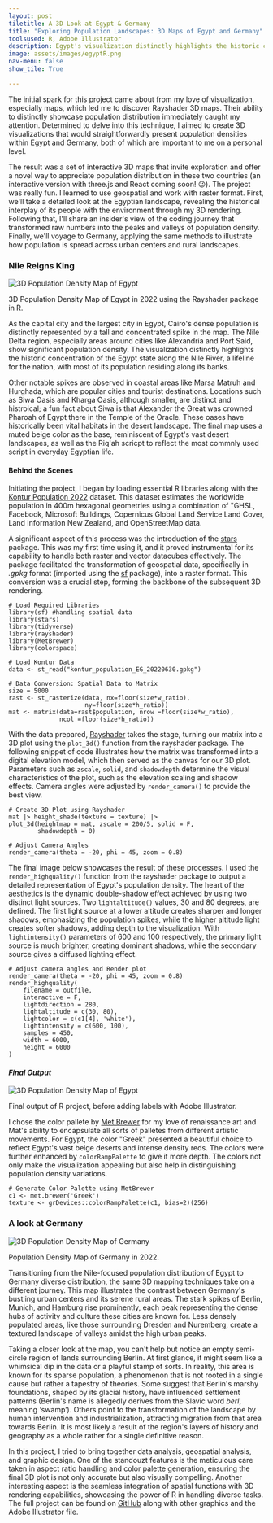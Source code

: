 ```yaml
---
layout: post
tiletitle: A 3D Look at Egypt & Germany
title: "Exploring Population Landscapes: 3D Maps of Egypt and Germany"
toolsused: R, Adobe Illustrator
description: Egypt's visualization distinctly highlights the historic concentration of the Egyptian state along the Nile River, a lifeline for the nation, with most of its population residing along its banks. 
image: assets/images/egyptR.png
nav-menu: false
show_tile: True

---
```


The initial spark for this project came about from my love of visualization, especially maps, which led me to discover Rayshader 3D maps. Their ability to distinctly showcase population distribution immediately caught my attention. Determined to delve into this technique, I aimed to create 3D visualizations that would straightforwardly present population densities within Egypt and Germany, both of which are important to me on a personal level. 

The result was a set of interactive 3D maps that invite exploration and offer a novel way to appreciate population distribution in these two countries (an interactive version with three.js and React coming soon! 😉). The project was really fun. I learned to use geospatial and work with raster format. First, we'll take a detailed look at the Egyptian landscape, revealing the historical interplay of its people with the environment through my 3D rendering. Following that, I'll share an insider's view of the coding journey that transformed raw numbers into the peaks and valleys of population density. Finally, we'll voyage to Germany, applying the same methods to illustrate how population is spread across urban centers and rural landscapes.

<h3>Nile Reigns King</h3>

<div class="image-wrapper">
    <img src="/assets/images/egyptR.png" class="your-image-class" alt="3D Population Density Map of Egypt">
    <p class="your-caption-class">3D Population Density Map of Egypt in 2022 using the Rayshader package in R.</p>
</div>


As the capital city and the largest city in Egypt, Cairo's dense population is distinctly represented by a tall and concentrated spike in the map. The Nile Delta region, especially areas around cities like Alexandria and Port Said, show significant population density. The visualization distinctly highlights the historic concentration of the Egypt state along the Nile River, a lifeline for the nation, with most of its population residing along its banks. 

Other notable spikes are observed in coastal areas like Marsa Matruh and Hurghada, which are popular cities and tourist destinations. Locations such as Siwa Oasis and Kharga Oasis, although smaller, are distinct and histroical; a fun fact about Siwa is that Alexander the Great was crowned Pharoah of Egypt there in the Temple of the Oracle. These oases have historically been vital habitats in the desert landscape. The final map uses a muted beige color as the base, reminiscent of Egypt's vast desert landscapes, as well as the Riq'ah scricpt to reflect the most commnly used script in everyday Egyptian life.

<!-- New Section: Discussing the Code -->

<h4>Behind the Scenes</h4>


Initiating the project, I began by loading essential R libraries along with the <a href="https://data.humdata.org/dataset/kontur-population-egypt">Kontur Population 2022</a>  dataset. This dataset estimates the worldwide population in 400m hexagonal geometries using a combination of "GHSL, Facebook, Microsoft Buildings, Copernicus Global Land Service Land Cover, Land Information New Zealand, and OpenStreetMap data.

A significant aspect of this process was the introduction of the <a href="https://r-spatial.github.io/stars/">stars</a> package. This was my first time using it, and it proved instrumental for its capability to handle both raster and vector datacubes effectively. The package facilitated the transformation of geospatial data, specifically in <i>.gpkg</i> format (imported using the <a href= "https://r-spatial.github.io/sf/">sf</a> package), into a raster format. This conversion was a crucial step, forming the backbone of the subsequent 3D rendering.


<pre><code class="language-r"># Load Required Libraries
library(sf) #handling spatial data
library(stars)
library(tidyverse)
library(rayshader)
library(MetBrewer)
library(colorspace)

# Load Kontur Data
data <- st_read("kontur_population_EG_20220630.gpkg")

# Data Conversion: Spatial Data to Matrix
size = 5000
rast <- st_rasterize(data, nx=floor(size*w_ratio), 
                     ny=floor(size*h_ratio))
mat <- matrix(data=rast$population, nrow =floor(size*w_ratio), 
              ncol =floor(size*h_ratio))
</code></pre>			


With the data prepared, <a href="https://www.rayshader.com/">Rayshader</a> takes the stage, turning our matrix into a 3D plot using the <code class="language-r">plot_3d()</code> function from the rayshader package. The following snippet of code illustrates how the matrix was transformed into a digital elevation model, which then served as the canvas for our 3D plot. Parameters such as <code class="language-r">zscale</code>, <code class="language-r">solid</code>, and <code class="language-r">shadowdepth</code> determine the visual characteristics of the plot, such as the elevation scaling and shadow effects. Camera angles were adjusted by <code class="language-r">render_camera()</code> to provide the best view.

<pre><code class="language-r"># Create 3D Plot using Rayshader
mat |> height_shade(texture = texture) |> 
plot_3d(heightmap = mat, zscale = 200/5, solid = F, 
        shadowdepth = 0)

# Adjust Camera Angles
render_camera(theta = -20, phi = 45, zoom = 0.8)
</code></pre>

The final image below showcases the result of these processes. I used the <code class="language-r">render_highquality()</code> function from the rayshader package to output a detailed representation of Egypt's population density. The heart of the aesthetics is the dynamic double-shadow effect achieved by using two distinct light sources. Two <code class="language-r">lightaltitude()</code> values, 30 and 80 degrees, are defined. The first light source at a lower altitude creates sharper and longer shadows, emphasizing the population spikes, while the higher altitude light creates softer shadows, adding depth to the visualization. With <code class="language-r">lightintensity()</code> parameters of 600 and 100 respectively, the primary light source is much brighter, creating dominant shadows, while the secondary source gives a diffused lighting effect.

<pre><code class="language-r"># Adjust camera angles and Render plot
render_camera(theta = -20, phi = 45, zoom = 0.8)
render_highquality(
    filename = outfile,
    interactive = F,
    lightdirection = 280,
    lightaltitude = c(30, 80),
    lightcolor = c(c1[4], 'white'),
    lightintensity = c(600, 100),
    samples = 450,
    width = 6000,
    height = 6000
)
</code></pre>

<h4><i>Final Output</i></h4>

<div class="image-wrapper">
    <img src="/assets/images/egy_final_plot.png" class="your-image-class" alt="3D Population Density Map of Egypt">
    <p class="your-caption-class">Final output of R project, before adding labels with Adobe Illustrator.</p>
</div>

I chose the color pallete by <a href="https://github.com/BlakeRMills/MetBrewer">Met Brewer</a> for my love of renaissance art and Mat's ability to encapsulate all sorts of  palletes from different artistic movements.  For Egypt, the color "Greek" presented a beautiful choice to reflect Egypt's vast beige deserts and intense density reds. The colors were further enhanced by <code class="language-r">colorRampPalette</code> to give it more depth. The colors not only make the visualization appealing but also help in distinguishing population density variations.

<pre><code class="language-r"># Generate Color Palette using MetBrewer
c1 <- met.brewer('Greek')
texture <- grDevices::colorRampPalette(c1, bias=2)(256)
</code></pre>			

<h3>A look at Germany</h3>
<div class="image-wrapper">
    <img src="/assets/images/germanyR.png" class="your-image-class" alt="3D Population Density Map of Germany">
    <p class="your-caption-class">Population Density Map of Germany in 2022.</p>
</div>

Transitioning from the Nile-focused population distribution of Egypt to Germany diverse distribution, the same 3D mapping techniques take on a different journey. This map illustrates the contrast between Germany's bustling urban centers and its serene rural areas. The stark spikes of Berlin, Munich, and Hamburg rise prominently, each peak representing the dense hubs of activity and culture these cities are known for. Less densely populated areas, like those surrounding Dresden and Nuremberg, create a textured landscape of valleys amidst the high urban peaks. 

Taking a closer look at the map, you can't help but notice an empty semi-circle region of lands surrounding Berlin. At first glance, it might seem like a whimsical dip in the data or a playful stamp of sorts. In reality, this area is known for its sparse population, a phenomenon that is not rooted in a single cause but rather a tapestry of theories. Some suggest that Berlin's marshy foundations, shaped by its glacial history, have influenced settlement patterns (Berlin's name is allegedly derives from the Slavic word <i>berl</i>, meaning ‘swamp’). Others point to the transformation of the landscape by human intervention and industrialization, attracting migration from that area towards Berlin. It is most likely a result of the region's layers of history and geography as a whole rather for a single definitive reason.

In this project, I tried to bring together data analysis, geospatial analysis, and graphic design. One of the standouzt features is the meticulous care taken in aspect ratio handling and color palette generation, ensuring the final 3D plot is not only accurate but also visually compelling. Another interesting aspect is the seamless integration of spatial functions with 3D rendering capabilities, showcasing the power of R in handling diverse tasks. The full project can be found on <a href="https://github.com/sherifscript/RayshaderMaps">GitHub</a> along with  other graphics and the Adobe Illustrator file.